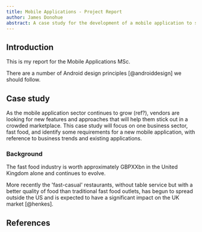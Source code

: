 ```yaml
---
title: Mobile Applications - Project Report
author: James Donohue
abstract: A case study for the development of a mobile application to serve the fast food retail sector is analysed.
---
```


## Introduction

This is my report for the Mobile Applications MSc.

There are a number of Android design principles [@androiddesign] we should follow.

## Case study

As the mobile application sector continues to grow (ref?), vendors are looking for new features and approaches that will help them stick out in a crowded marketplace. This case study will focus on one business sector, fast food, and identify some requirements for a new mobile application, with reference to business trends and existing applications.

### Background

The fast food industry is worth approximately GBPXXbn in the United Kingdom alone and continues to evolve.

More recently the 'fast-casual' restaurants, without table service but with a better quality of food than traditional fast food outlets, has begun to spread outside the US and is expected to have a significant impact on the UK market [@henkes].


## References
